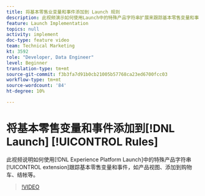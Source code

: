 ```yaml
---
title: 将基本零售业变量和事件添加到 Launch 规则
description: 此视频演示如何使用Launch中的特殊产品字符串扩展来跟踪基本零售变量和事件，如产品视图、添加到购物车、结帐等。
feature: Launch Implementation
topics: null
activity: implement
doc-type: feature video
team: Technical Marketing
kt: 3592
role: "Developer, Data Engineer"
level: Beginner
translation-type: tm+mt
source-git-commit: f3b3fa7d91b0cb21005b57768ca23ed6700fcc03
workflow-type: tm+mt
source-wordcount: '84'
ht-degree: 10%

---
```



# 将基本零售变量和事件添加到[!DNL Launch] [!UICONTROL Rules]

此视频说明如何使用[!DNL Experience Platform Launch]中的特殊产品字符串[!UICONTROL extension]跟踪基本零售变量和事件，如产品视图、添加到购物车、结帐等。

>[!VIDEO](https://video.tv.adobe.com/v/28763/?quality=12)
